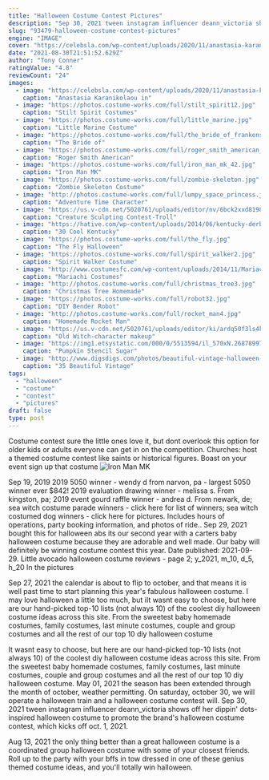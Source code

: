 ```yaml
---
title: "Halloween Costume Contest Pictures"
description: "Sep 30, 2021 tween instagram influencer deann_victoria shows off her dippin' dots-inspired halloween costume to promote the brand's halloween costume contest, which kicks off oct. 1, 2021."
slug: "93479-halloween-costume-contest-pictures"
engine: "IMAGE"
cover: "https://celebsla.com/wp-content/uploads/2020/11/anastasia-karanikolaou-in-a-sexy-chucky-doll-halloween-costume-leaves-a-private-halloween-party-in-los-angeles-10-30-2020-4.jpg"
date: "2021-08-30T21:51:52.629Z"
author: "Tony Conner"
ratingValue: "4.8"
reviewCount: "24"
images:
  - image: "https://celebsla.com/wp-content/uploads/2020/11/anastasia-karanikolaou-in-a-sexy-chucky-doll-halloween-costume-leaves-a-private-halloween-party-in-los-angeles-10-30-2020-4.jpg"
    caption: "Anastasia Karanikolaou in"
  - image: "https://photos.costume-works.com/full/stilt_spirit12.jpg"
    caption: "Stilt Spirit Costumes"
  - image: "https://photos.costume-works.com/full/little_marine.jpg"
    caption: "Little Marine Costume"
  - image: "https://photos.costume-works.com/full/the_bride_of_frankenstein4.jpg"
    caption: "The Bride of"
  - image: "https://photos.costume-works.com/full/roger_smith_american_dad1.jpg"
    caption: "Roger Smith American"
  - image: "https://photos.costume-works.com/full/iron_man_mk_42.jpg"
    caption: "Iron Man MK"
  - image: "https://photos.costume-works.com/full/zombie-skeleton.jpg"
    caption: "Zombie Skeleton Costume"
  - image: "http://photos.costume-works.com/full/lumpy_space_princess.jpg"
    caption: "Adventure Time Character"
  - image: "https://us.v-cdn.net/5020761/uploads/editor/nv/6bck2xxd8198.jpg"
    caption: "Creature Sculpting Contest-Troll"
  - image: "https://hative.com/wp-content/uploads/2014/06/kentucky-derby-hats/23-kentucky-derby-hats.jpg"
    caption: "30 Cool Kentucky"
  - image: "https://photos.costume-works.com/full/the_fly.jpg"
    caption: "The Fly Halloween"
  - image: "https://photos.costume-works.com/full/spirit_walker2.jpg"
    caption: "Spirit Walker Costume"
  - image: "http://www.costumesfc.com/wp-content/uploads/2014/11/Mariachi-Girl-Costume.jpg"
    caption: "Mariachi Costumes"
  - image: "http://photos.costume-works.com/full/christmas_tree3.jpg"
    caption: "Christmas Tree Homemade"
  - image: "https://photos.costume-works.com/full/robot32.jpg"
    caption: "DIY Bender Robot"
  - image: "http://photos.costume-works.com/full/rocket_man4.jpg"
    caption: "Homemade Rocket Man"
  - image: "https://us.v-cdn.net/5020761/uploads/editor/ki/ardq50f3ls4k.jpg"
    caption: "Old Witch-character makeup"
  - image: "https://img1.etsystatic.com/000/0/5513594/il_570xN.268789975.jpg"
    caption: "Pumpkin Stencil Sugar"
  - image: "http://www.digsdigs.com/photos/beautiful-vintage-halloween-decor-ideas-1.jpg"
    caption: "35 Beautiful Vintage"
tags:
  - "halloween"
  - "costume"
  - "contest"
  - "pictures"
draft: false
type: post
---
```


Costume contest  sure the little ones love it, but dont overlook this option for older kids or adults  everyone can get in on the competition. Churches: host a themed costume contest like saints or historical figures. Boast on your event sign up that costume
![Iron Man MK](https://photos.costume-works.com/full/iron_man_mk_42.jpg "Iron Man MK")

Sep 19, 2019 2019 5050 winner - wendy d from narvon, pa - largest 5050 winner ever $842! 2019 evaluation drawing winner - melissa s. From kingston, pa; 2019 event gourd raffle winner - andrea d. From newark, de; sea witch costume parade winners - click here for list of winners; sea witch costumed dog winners - click here for pictures. Includes hours of operations, party booking information, and photos of ride.. Sep 29, 2021 bought this for halloween abs its our second year with a carters baby halloween costume because they are adorable and well made.  Our baby will definitely be winning costume contest this year. Date published: 2021-09-29. Little avocado halloween costume reviews - page 2; y_2021, m_10, d_5, h_20 In the pictures
<!--inArticleAds-->

<!--galleryOne-->

Sep 27, 2021 the calendar is about to flip to october, and that means it is well past time to start planning this year's fabulous halloween costume. I may love halloween a little too much, but iIt wasnt easy to choose, but here are our hand-picked top-10 lists (not always 10) of the coolest diy halloween costume ideas across this site. From the sweetest baby homemade costumes, family costumes, last minute costumes, couple and group costumes and all the rest of our top 10 diy halloween costume
<!--inArticleAds-->

<!--galleryTwo-->

It wasnt easy to choose, but here are our hand-picked top-10 lists (not always 10) of the coolest diy halloween costume ideas across this site. From the sweetest baby homemade costumes, family costumes, last minute costumes, couple and group costumes and all the rest of our top 10 diy halloween costume. May 01, 2021 the season has been extended through the month of october, weather permitting. On saturday, october 30, we will operate a halloween train and a halloween costume contest will. Sep 30, 2021 tween instagram influencer deann_victoria shows off her dippin' dots-inspired halloween costume to promote the brand's halloween costume contest, which kicks off oct. 1, 2021.
<!--galleryThree-->

Aug 13, 2021 the only thing better than a great halloween costume is a coordinated group halloween costume with some of your closest friends. Roll up to the party with your bffs in tow dressed in one of these genius themed costume ideas, and you'll totally win halloween.